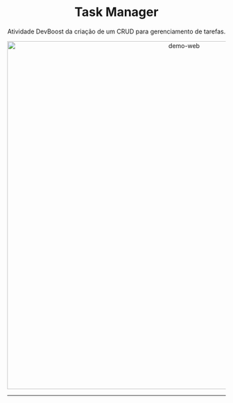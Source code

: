 <h1 align="center">
Task Manager
</h1>

<p align="center">Atividade DevBoost da criação de um CRUD para gerenciamento de tarefas.</p>

<div>
  <p align="center">
    <img src="https://i.imgur.com/N0IgvM5.png" alt="demo-web" width="800">
  <p align="center">
</div>

<hr />
